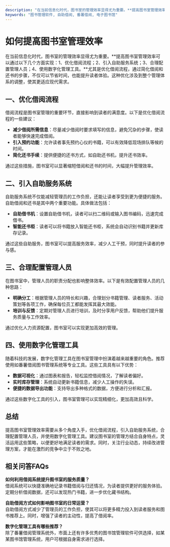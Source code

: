 ```yaml
---
description: "在当前信息化时代，图书室的管理效率显得尤为重要。**提高图书室管理效率可以通过以下几个方面实现：1、优化借阅流程；2、引入自助服务系统；3、合理配置管理人员；4、使用数字化管理工具。**尤其是优化借阅流程，通过简化借阅和还书的步骤，不仅可以节省时间，也能提升读者体验。这种优化涉及到整个管理体系的调整，使其更适应现代需求。"
keywords: "图书管理软件, 自助借阅, 番薯借阅, 电子图书馆"
---
```

# 如何提高图书室管理效率

在当前信息化时代，图书室的管理效率显得尤为重要。**提高图书室管理效率可以通过以下几个方面实现：1、优化借阅流程；2、引入自助服务系统；3、合理配置管理人员；4、使用数字化管理工具。**尤其是优化借阅流程，通过简化借阅和还书的步骤，不仅可以节省时间，也能提升读者体验。这种优化涉及到整个管理体系的调整，使其更适应现代需求。

## 一、优化借阅流程

借阅流程是图书室管理的重要环节，直接影响到读者的满意度。以下是优化借阅流程的一些建议：

- **减少借阅所需信息**：尽量减少借阅时要求填写的信息，避免冗杂的步骤，使读者能够快速完成借阅。
- **引入预约功能**：允许读者事先预约心仪的书籍，可以有效降低现场排队等候的时间。
- **简化还书手续**：提供便捷的还书方式，如自助还书机，提升还书效率。

通过这些措施，图书室可以显著缩短借阅和还书的时间，大幅提升管理效率。

## 二、引入自助服务系统

自助服务系统不仅能减轻管理员的工作负担，还能让读者享受到更为便捷的服务。自助借阅和还书是其中两个重要功能。具体做法包括：

- **自助借书机**：设置自助借书机，读者可以扫二维码或输入图书编码，迅速完成借书。
- **智能还书柜**：读者可以将书籍放入智能还书柜，系统会自动识别书籍并更新库存记录。
  
通过这些自助服务，图书室可以提高服务效率，减少人工干预，同时提升读者的参与感。

## 三、合理配置管理人员

在图书室中，管理人员的职责分配也影响整体效率。以下是有效配置管理人员的几种思路：

- **明确分工**：根据管理人员的特长和兴趣，合理划分书籍管理、读者服务、活动策划等各项工作，确保每位员工都能发挥其最大效能。
- **培训与反馈**：定期对管理人员进行培训，及时分享用户反馈，帮助他们提升服务质量与工作效率。

通过优化人力资源配置，图书室可以实现更加高效的管理。

## 四、使用数字化管理工具

随着科技的发展，数字化管理工具在图书室管理中扮演着越来越重要的角色。推荐使用如番薯借阅图书管理系统等专业工具。这些工具具有以下优势：

- **数据可视化**：通过图表和报告，轻松监控借阅情况，了解读者偏好。
- **实时库存管理**：系统自动更新书籍信息，减少人工操作的失误。
- **便捷的数据导出功能**：支持导出多种格式的数据，方便进行分析和汇报。

通过这些数字化工具的引入，图书室管理可以实现精细化，更加高效且科学。

## 总结

提高图书室管理效率需要从多个角度入手，优化借阅流程，引入自助服务系统，合理配置管理人员，并使用数字化管理工具。建议图书室的管理方结合自身特点，灵活运用这些策略，以便更好地满足读者的需求。同时，关注行业动态，持续改进管理方案，才能在激烈的竞争中立于不败之地。

## 相关问答FAQs

**如何利用借阅系统提升图书室的服务质量？**  
借阅系统可以快捷准确地记录书籍借阅与归还情况，为读者提供更好的服务体验。定期分析借阅数据，还可以发现热门书籍，进一步优化藏书结构。

**自助借阅方式如何影响图书室的日常运营？**  
自助借阅方式减少了管理员的工作负担，使其可以将更多精力投入到读者服务和图书推荐上。同时，增强了读者的主动性，提高了借阅率。

**数字化管理工具有哪些推荐？**  
除了番薯借阅管理系统外，市面上还有许多优秀的图书馆管理软件可供选择，如某某图书馆管理系统，用户可根据自身需求进行选择。
